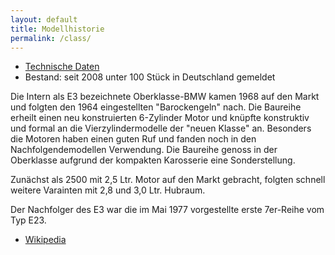 ```yaml
---
layout: default
title: Modellhistorie
permalink: /class/
---
```


* [Technische Daten](https://de.wikipedia.org/wiki/BMW_E3#Motoren)
* Bestand: seit 2008 unter 100 Stück in Deutschland gemeldet


Die Intern als E3 bezeichnete Oberklasse-BMW kamen 1968 auf den Markt und folgten den 1964 eingestellten "Barockengeln" nach. Die Baureihe erheilt einen neu konstruierten 6-Zylinder Motor und knüpfte konstruktiv und formal an die Vierzylindermodelle der "neuen Klasse" an. Besonders die Motoren haben einen guten Ruf und fanden noch in den Nachfolgendemodellen Verwendung. Die Baureihe genoss in der Oberklasse aufgrund der kompakten Karosserie eine Sonderstellung.

Zunächst als 2500 mit 2,5 Ltr. Motor auf den Markt gebracht, folgten schnell weitere Varainten mit 2,8 und 3,0 Ltr. Hubraum.

Der Nachfolger des E3 war die im Mai 1977 vorgestellte erste 7er-Reihe vom Typ E23.

* [Wikipedia](https://de.wikipedia.org/wiki/BMW_E3)


